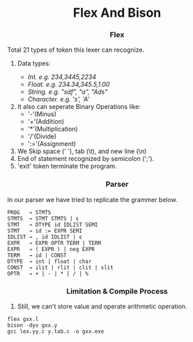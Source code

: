 <h1 align = "center">Flex And Bison</h1>


<h3 align = "center">Flex</h3>

Total 21 types of token this lexer can recognize. 

<ol>

<li>

Data types:
<i>
<ul>
<li> Int. e.g. 234,3445,2234
<li> Float. e.g. 234.34,345.5,1.00
<li> String. e.g. "sdf", "a", "Ads"
<li> Character. e.g. 's', 'A'
</ul>
</i>
</li>

<li> It also can seperate Binary Operations like:
<ul>
<li> '-'(Minus)
<li> '+'(Addition)
<li> '*'(Multiplication)
<li> '/'(Divide)
<li> ':='(Assignment) 
</ul>
</li>

<li>We Skip space (' '), tab (\t), and new line (\n) </li>
<li> End of statement recognized by semicolon (';'). </li>
<li> 'exit' token terminate the program. </li>

</ol>

<h3 align = "center">Parser</h3>

In our parser we have tried to replicate the grammer below.
~~~
PROG   → STMTS
STMTS  → STMT STMTS | ɛ
STMT   → DTYPE id IDLIST SEMI
STMT   → id := EXPR SEMI
IDLIST → , id IDLIST | ɛ
EXPR   → EXPR OPTR TERM | TERM
EXPR   → ( EXPR ) | neg EXPR
TERM   → id | CONST
DTYPE  → int | float | char
CONST  → ilit | rlit | clit | slit
OPTR   → + | - | * | / | %
~~~

<h3 align = "center">Limitation & Compile Process</h3>

1.  Still, we can't store value and operate arithmetic operation.

~~~
flex gxx.l
bison -dyv gxx.y
gcc lex.yy.c y.tab.c -o gxx.exe
~~~

